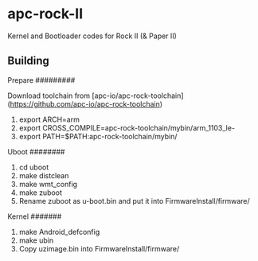 apc-rock-II
===========

Kernel and Bootloader codes for Rock II (&amp; Paper II)


Building
--------------------------

Prepare
#########

Download toolchain from [apc-io/apc-rock-toolchain] (https://github.com/apc-io/apc-rock-toolchain)
1. export ARCH=arm
2. export CROSS_COMPILE=apc-rock-toolchain/mybin/arm_1103_le-
3. export PATH=$PATH:apc-rock-toolchain/mybin/

Uboot
########

1. cd uboot
2. make distclean
3. make wmt_config
4. make zuboot
5. Rename zuboot as u-boot.bin and put it into FirmwareInstall/firmware/


Kernel
#######

1. make Android_defconfig
2. make ubin
3. Copy uzimage.bin into FirmwareInstall/firmware/
